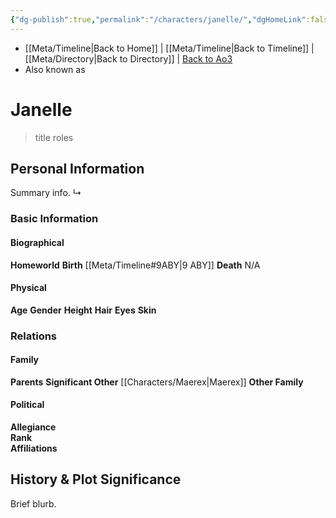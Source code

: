 ```yaml
---
{"dg-publish":true,"permalink":"/characters/janelle/","dgHomeLink":false}
---
```


- [[Meta/Timeline\|Back to Home]] | [[Meta/Timeline\|Back to Timeline]] | [[Meta/Directory\|Back to Directory]] | [Back to Ao3](https://archiveofourown.org/works/19334440/chapters/45992584)
- Also known as

# Janelle
>title roles

## Personal Information
Summary info.
↳

### Basic Information

#### Biographical
**Homeworld** 
**Birth** [[Meta/Timeline#9ABY\|9 ABY]]
**Death** N/A

#### Physical
**Age** 
**Gender** 
**Height** 
**Hair** 
**Eyes** 
**Skin** 

### Relations

#### Family
**Parents** 
**Significant Other** [[Characters/Maerex\|Maerex]]
**Other Family**

#### Political
**Allegiance**  
**Rank**  
**Affiliations**  

## History & Plot Significance
Brief blurb.
